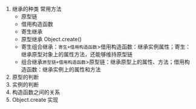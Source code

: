 1. 继承的种类 常用方法
    - 原型链
    - 借用构造函数
    - 寄生继承
    - 原型继承 Object.create()
    - 寄生组合继承：`寄生+借用构造函数`>借用构造函数：继承实例属性；寄生：继承原型对象上的属性方法，还能够维持原型链
    - 组合继承`原型链+借用构造函数`>原型链：继承原型上的属性、方法；借用构造函数：继承实例上的属性和方法
2. 原型的判断
3. 实例的判断
4. 构造函数之间的关系
5. Object.create 实现